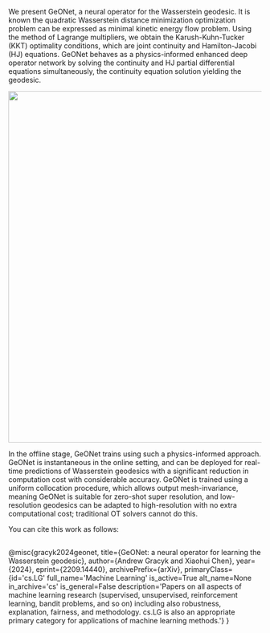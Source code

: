 We present GeONet, a neural operator for the Wasserstein geodesic. It is known the quadratic Wasserstein distance minimization optimization problem can be expressed as minimal kinetic energy flow problem. Using the method of Lagrange multipliers, we obtain the Karush-Kuhn-Tucker (KKT) optimality conditions, which are joint continuity and Hamilton-Jacobi (HJ) equations. GeONet behaves as a physics-informed enhanced deep operator network by solving the continuity and HJ partial differential equations simultaneously, the continuity equation solution yielding the geodesic.

<p align="center">
<img src="https://github.com/agracyk2/GeONet/assets/98125988/1ec8613c-cbbf-4649-b688-f38802940bf1" width = 700>
</p>


In the offline stage, GeONet trains using such a physics-informed approach. GeONet is instantaneous in the online setting, and can be deployed for real-time predictions of Wasserstein geodesics with a significant reduction in computation cost with considerable accuracy. GeONet is trained using a uniform collocation procedure, which allows output mesh-invariance, meaning GeONet is suitable for zero-shot super resolution, and low-resolution geodesics can be adapted to high-resolution with no extra computational cost; traditional OT solvers cannot do this.

You can cite this work as follows:

##

@misc{gracyk2024geonet,
      title={GeONet: a neural operator for learning the Wasserstein geodesic}, 
      author={Andrew Gracyk and Xiaohui Chen},
      year={2024},
      eprint={2209.14440},
      archivePrefix={arXiv},
      primaryClass={id='cs.LG' full_name='Machine Learning' is_active=True alt_name=None in_archive='cs' is_general=False description='Papers on all aspects of machine learning research (supervised, unsupervised, reinforcement learning, bandit problems, and so on) including also robustness, explanation, fairness, and methodology. cs.LG is also an appropriate primary category for applications of machine learning methods.'}
}

